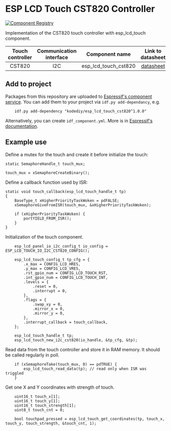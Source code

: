 # ESP LCD Touch CST820 Controller

[![Component Registry](https://components.espressif.com/components/kodediy/esp_lcd_touch_cst820/badge.svg)](https://components.espressif.com/components/kodediy/esp_lcd_touch_cst820)

Implementation of the CST820 touch controller with esp_lcd_touch component.

| Touch controller | Communication interface |    Component name     |                             Link to datasheet                              |
| :--------------: | :---------------------: | :-------------------: | :------------------------------------------------------------------------: |
|     CST820       |           I2C           | esp_lcd_touch_cst820 | [datasheet](https://github.com/kodediy/esp_lcd_touch_cst820/CST820_Datasheet_V1.2.pdf) |


## Add to project

Packages from this repository are uploaded to [Espressif's component service](https://components.espressif.com/).
You can add them to your project via `idf.py add-dependancy`, e.g.
```
    idf.py add-dependency "kodediy/esp_lcd_touch_cst820^1.0.0"
```

Alternatively, you can create `idf_component.yml`. More is in [Espressif's documentation](https://docs.espressif.com/projects/esp-idf/en/latest/esp32/api-guides/tools/idf-component-manager.html).

## Example use

Define a mutex for the touch and create it before initialize the touch:

```
static SemaphoreHandle_t touch_mux;

touch_mux = xSemaphoreCreateBinary();
```

Define a callback function used by ISR:

```
static void touch_callback(esp_lcd_touch_handle_t tp)
{
    BaseType_t xHigherPriorityTaskWoken = pdFALSE;
    xSemaphoreGiveFromISR(touch_mux, &xHigherPriorityTaskWoken);

    if (xHigherPriorityTaskWoken) {
        portYIELD_FROM_ISR();
    }
}
```

Initialization of the touch component.

```
    esp_lcd_panel_io_i2c_config_t io_config = ESP_LCD_TOUCH_IO_I2C_CST820_CONFIG();

    esp_lcd_touch_config_t tp_cfg = {
        .x_max = CONFIG_LCD_HRES,
        .y_max = CONFIG_LCD_VRES,
        .rst_gpio_num = CONFIG_LCD_TOUCH_RST,
        .int_gpio_num = CONFIG_LCD_TOUCH_INT,
        .levels = {
            .reset = 0,
            .interrupt = 0,
        },
        .flags = {
            .swap_xy = 0,
            .mirror_x = 0,
            .mirror_y = 0,
        },
        .interrupt_callback = touch_callback,
    };

    esp_lcd_touch_handle_t tp;
    esp_lcd_touch_new_i2c_cst820(io_handle, &tp_cfg, &tp);
```

Read data from the touch controller and store it in RAM memory. It should be called regularly in poll.

```
    if (xSemaphoreTake(touch_mux, 0) == pdTRUE) {
        esp_lcd_touch_read_data(tp); // read only when ISR was triggled
    }
```

Get one X and Y coordinates with strength of touch.

```
    uint16_t touch_x[1];
    uint16_t touch_y[1];
    uint16_t touch_strength[1];
    uint8_t touch_cnt = 0;

    bool touchpad_pressed = esp_lcd_touch_get_coordinates(tp, touch_x, touch_y, touch_strength, &touch_cnt, 1);
```